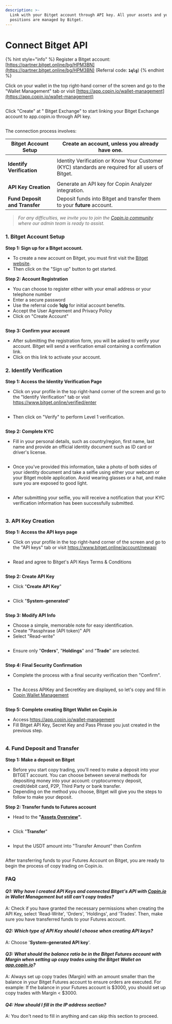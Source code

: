 ```yaml
---
description: >-
  Link with your Bitget account through API key. All your assets and your
  positions are managed by Bitget.
---
```


# Connect Bitget API

{% hint style="info" %}
Register a Bitget account: [https://partner.bitget.online/bg/HPM3BN](https://partner.bitget.online/bg/HPM3BN) (Referral code: **`1qlg`**)
{% endhint %}

Click on your wallet in the top right-hand corner of the screen and go to the "Wallet Management" tab or visit [https://app.copin.io/wallet-management](https://app.copin.io/wallet-management)

<figure><img src="../../.gitbook/assets/image (81).png" alt=""><figcaption></figcaption></figure>

Click "Create" at " Bitget Exchange" to start linking your Bitget Exchange account to app.copin.io through API key.

<figure><img src="../../.gitbook/assets/img_v3_02a0_5a1aa86c-c5cc-4996-b3c4-7e29ef32215h.png" alt=""><figcaption></figcaption></figure>

The connection process involves:

| **Bitget Account Setup**                          | Create an account, unless you already have one.                                                   |
| ------------------------------------------------- | ------------------------------------------------------------------------------------------------- |
| <p><strong>Identify Verification</strong><br></p> | Identity Verification or Know Your Customer (KYC) standards are required for all users of Bitget. |
| **API Key Creation**                              | Generate an API key for Copin Analyzer integration.                                               |
| **Fund Deposit and Transfer**                     | Deposit funds into Bitget and transfer them to your **future** account.                           |

> _For any difficulties, we invite you to join the_ [_Copin.io community_](https://t.me/copin\_io) _where our admin team is ready to assist._

### **1. Bitget Account Setup**

**Step 1: Sign up for a Bitget account.**

* To create a new account on Bitget, you must first visit the [Bitget website](https://partner.bitget.online/bg/HPM3BN).
* Then click on the "Sign up" button to get started.

**Step 2: Account Registration**

* You can choose to register either with your email address or your telephone number
* Enter a secure password
* Use the referral code **1qlg** for initial account benefits.
* Accept the User Agreement and Privacy Policy
* Click on "Create Account"

<figure><img src="../../.gitbook/assets/image (82).png" alt=""><figcaption></figcaption></figure>

**Step 3: Confirm your account**

* After submitting the registration form, you will be asked to verify your account. Bitget will send a verification email containing a confirmation link.
* Click on this link to activate your account.

### **2. Identify Verification**

**Step 1: Access the Identity Verification Page**

* Click on your profile in the top right-hand corner of the screen and go to the "Identify Verification" tab or visit https://www.bitget.online/verified/enter

<figure><img src="../../.gitbook/assets/image (83).png" alt=""><figcaption></figcaption></figure>

* Then click on "Verify" to perform Level 1 verification.

<figure><img src="../../.gitbook/assets/image (84).png" alt=""><figcaption></figcaption></figure>

**Step 2: Complete KYC**

* Fill in your personal details, such as country/region, first name, last name and provide an official identity document such as ID card or driver's license.

<figure><img src="../../.gitbook/assets/image (85).png" alt=""><figcaption></figcaption></figure>

* Once you've provided this information, take a photo of both sides of your identity document and take a selfie using either your webcam or your Bitget mobile application. Avoid wearing glasses or a hat, and make sure you are exposed to good light.

<figure><img src="../../.gitbook/assets/image (86).png" alt=""><figcaption></figcaption></figure>

* After submitting your selfie, you will receive a notification that your KYC verification information has been successfully submitted.

<figure><img src="../../.gitbook/assets/image (1) (1) (1).png" alt=""><figcaption></figcaption></figure>

### **3. API Key Creation**

**Step 1: Access the API keys page**

* Click on your profile in the top right-hand corner of the screen and go to the "API keys" tab or visit https://www.bitget.online/account/newapi

<figure><img src="../../.gitbook/assets/image (2) (1) (1).png" alt=""><figcaption></figcaption></figure>

* Read and agree to Bitget's API Keys Terms & Conditions

<figure><img src="../../.gitbook/assets/image (3) (1).png" alt=""><figcaption></figcaption></figure>

**Step 2: Create API Key**

* Click "**Create API Key**"

<figure><img src="../../.gitbook/assets/image (4) (1).png" alt=""><figcaption></figcaption></figure>

* Click "**System-generated**"

<figure><img src="../../.gitbook/assets/image (5) (1).png" alt=""><figcaption></figcaption></figure>

**Step 3: Modify API Info**

* Choose a simple, memorable note for easy identification.
* Create "Passphrase (API token)" API
* Select "Read-write"

<figure><img src="../../.gitbook/assets/image (6) (1).png" alt=""><figcaption></figcaption></figure>

* Ensure only "**Orders**", "**Holdings**" and "**Trade**" are selected.

<figure><img src="../../.gitbook/assets/image (7) (1).png" alt=""><figcaption></figcaption></figure>

**Step 4: Final Security Confirmation**

* Complete the process with a final security verification then "Confirm".

<figure><img src="../../.gitbook/assets/image (8) (1).png" alt=""><figcaption></figcaption></figure>

* The Access APIKey and SecretKey are displayed, so let's copy and fill in[ Copin Wallet Management](https://app.copin.io/wallet-management)

<figure><img src="../../.gitbook/assets/image (9) (1).png" alt=""><figcaption></figcaption></figure>

**Step 5: Complete creating Bitget Wallet on Copin.io**

* Access https://app.copin.io/wallet-management
* Fill Bitget API Key, Secret Key and Pass Phrase you just created in the previous step.

<figure><img src="../../.gitbook/assets/image (10) (1).png" alt=""><figcaption></figcaption></figure>

### **4. Fund Deposit and Transfer**

**Step 1: Make a deposit on Bitget**

* Before you start copy trading, you'll need to make a deposit into your BITGET account. You can choose between several methods for depositing money into your account: cryptocurrency deposit, credit/debit card, P2P, Third Party or bank transfer.
* Depending on the method you choose, Bitget will give you the steps to follow to make your deposit.

**Step 2: Transfer funds to Futures account**

* Head to the **"**[**Assets Overview**](https://www.bitget.online/asset)**".**

<figure><img src="../../.gitbook/assets/image (11) (1).png" alt=""><figcaption></figcaption></figure>

* Click "**Transfer**"

<figure><img src="../../.gitbook/assets/image (12) (1).png" alt=""><figcaption></figcaption></figure>

* Input the USDT amount into "Transfer Amount" then Confirm

<figure><img src="../../.gitbook/assets/image (13) (1).png" alt=""><figcaption></figcaption></figure>

After transferring funds to your Futures Account on Bitget, you are ready to begin the process of copy trading on Copin.io.

### FAQ

#### _Q1: Why have I created API Keys and connected Bitget's API with_ [_Copin.io_](http://copin.io/) _in Wallet Management but still can't copy trades?_ &#x20;

A: Check if you have granted the necessary permissions when creating the API Key, select 'Read-Write', 'Orders', 'Holdings', and 'Trades'. Then, make sure you have transferred funds to your Futures account. &#x20;

#### _Q2: Which type of API Key should I choose when creating API keys?_ &#x20;

A: Choose '**System-generated API key**'. &#x20;

#### _Q3: What should the balance ratio be in the Bitget Futures account with Margin when setting up copy trades using the Bitget Wallet on_ [_app.copin.io_](http://app.copin.io/)_?_ &#x20;

A: Always set up copy trades (Margin) with an amount smaller than the balance in your Bitget Futures account to ensure orders are executed. For example: If the balance in your Futures account is $3000, you should set up copy trades with Margin < $3000. &#x20;

#### _Q4: How should I fill in the IP address section?_ &#x20;

A: You don't need to fill in anything and can skip this section to proceed.
